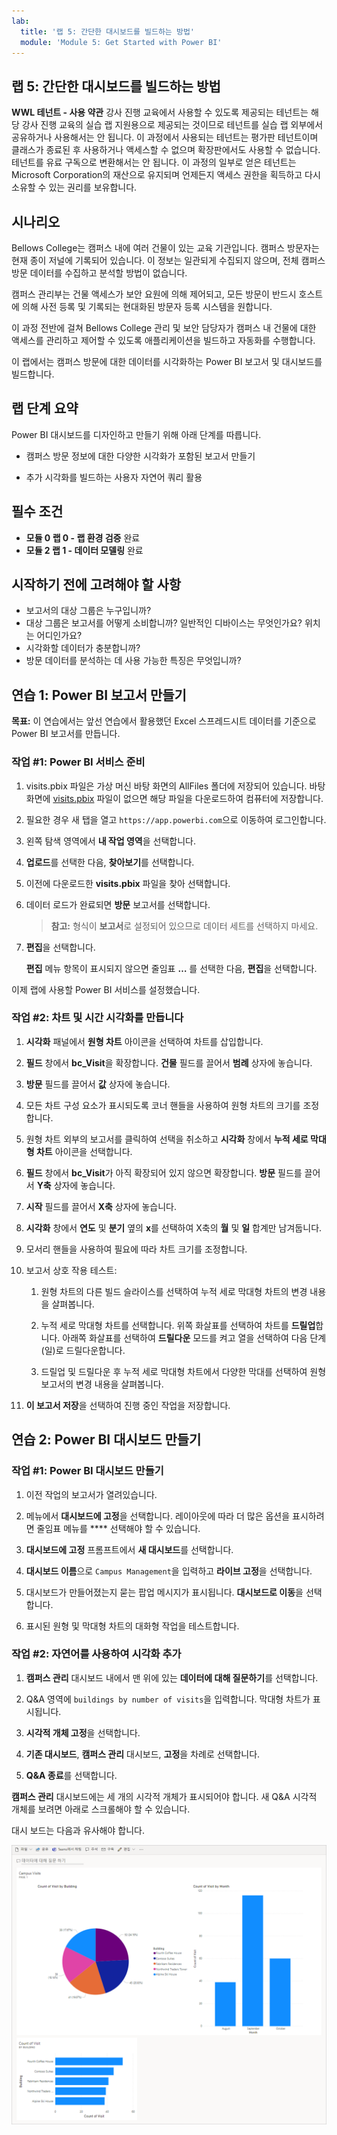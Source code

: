 ```yaml
---
lab:
  title: '랩 5: 간단한 대시보드를 빌드하는 방법'
  module: 'Module 5: Get Started with Power BI'
---
```


## 랩 5: 간단한 대시보드를 빌드하는 방법

**WWL 테넌트 - 사용 약관** 강사 진행 교육에서 사용할 수 있도록 제공되는 테넌트는 해당 강사 진행 교육의 실습 랩 지원용으로 제공되는 것이므로 테넌트를 실습 랩 외부에서 공유하거나 사용해서는 안 됩니다. 이 과정에서 사용되는 테넌트는 평가판 테넌트이며 클래스가 종료된 후 사용하거나 액세스할 수 없으며 확장판에서도 사용할 수 없습니다. 테넌트를 유료 구독으로 변환해서는 안 됩니다. 이 과정의 일부로 얻은 테넌트는 Microsoft Corporation의 재산으로 유지되며 언제든지 액세스 권한을 획득하고 다시 소유할 수 있는 권리를 보유합니다. 

## 시나리오

Bellows College는 캠퍼스 내에 여러 건물이 있는 교육 기관입니다. 캠퍼스 방문자는 현재 종이 저널에 기록되어 있습니다. 이 정보는 일관되게 수집되지 않으며, 전체 캠퍼스 방문 데이터를 수집하고 분석할 방법이 없습니다.

캠퍼스 관리부는 건물 액세스가 보안 요원에 의해 제어되고, 모든 방문이 반드시 호스트에 의해 사전 등록 및 기록되는 현대화된 방문자 등록 시스템을 원합니다.

이 과정 전반에 걸쳐 Bellows College 관리 및 보안 담당자가 캠퍼스 내 건물에 대한 액세스를 관리하고 제어할 수 있도록 애플리케이션을 빌드하고 자동화를 수행합니다.

이 랩에서는 캠퍼스 방문에 대한 데이터를 시각화하는 Power BI 보고서 및 대시보드를 빌드합니다.

## 랩 단계 요약

Power BI 대시보드를 디자인하고 만들기 위해 아래 단계를 따릅니다.

-   캠퍼스 방문 정보에 대한 다양한 시각화가 포함된 보고서 만들기

-   추가 시각화를 빌드하는 사용자 자연어 쿼리 활용

## 필수 조건

- **모듈 0 랩 0 - 랩 환경 검증** 완료
- **모듈 2 랩 1 - 데이터 모델링** 완료

## 시작하기 전에 고려해야 할 사항

-   보고서의 대상 그룹은 누구입니까?
-   대상 그룹은 보고서를 어떻게 소비합니까? 일반적인 디바이스는 무엇인가요? 위치는 어디인가요?
-   시각화할 데이터가 충분합니까?
-   방문 데이터를 분석하는 데 사용 가능한 특징은 무엇입니까?

## 연습 1: Power BI 보고서 만들기

**목표:** 이 연습에서는 앞선 연습에서 활용했던 Excel 스프레드시트 데이터를 기준으로 Power BI 보고서를 만듭니다.

### 작업 \#1: Power BI 서비스 준비

1.  visits.pbix 파일은 가상 머신 바탕 화면의 AllFiles 폴더에 저장되어 있습니다. 바탕 화면에 [visits.pbix](https://github.com/MicrosoftLearning/PL-900-Microsoft-Power-Platform-Fundamentals/raw/master/Allfiles/visits.pbix) 파일이 없으면 해당 파일을 다운로드하여 컴퓨터에 저장합니다.

2.  필요한 경우 새 탭을 열고 `https://app.powerbi.com`으로 이동하여 로그인합니다.

3.  왼쪽 탐색 영역에서 **내 작업 영역**을 선택합니다.

5.  **업로드**를 선택한 다음, **찾아보기**를 선택합니다.

6.  이전에 다운로드한 **visits.pbix** 파일을 찾아 선택합니다. 

7.  데이터 로드가 완료되면 **방문** 보고서를 선택합니다.

    > **참고:** 형식이 **보고서**로 설정되어 있으므로 데이터 세트를 선택하지 마세요.

8.  **편집**을 선택합니다. 

    **편집** 메뉴 항목이 표시되지 않으면 줄임표 **…** 를 선택한 다음, **편집**을 선택합니다.

이제 랩에 사용할 Power BI 서비스를 설정했습니다.


### 작업 \#2: 차트 및 시간 시각화를 만듭니다

1.  **시각화** 패널에서 **원형 차트** 아이콘을 선택하여 차트를 삽입합니다.

2.  **필드** 창에서 **bc_Visit**을 확장합니다. **건물** 필드를 끌어서 **범례** 상자에 놓습니다.

3.  **방문** 필드를 끌어서 **값** 상자에 놓습니다.

4.  모든 차트 구성 요소가 표시되도록 코너 핸들을 사용하여 원형 차트의 크기를 조정합니다.

5.  원형 차트 외부의 보고서를 클릭하여 선택을 취소하고 **시각화** 창에서 **누적 세로 막대형 차트** 아이콘을 선택합니다.

6.  **필드** 창에서 **bc_Visit**가 아직 확장되어 있지 않으면 확장합니다. **방문** 필드를 끌어서 **Y축** 상자에 놓습니다.

7.  **시작** 필드를 끌어서 **X축** 상자에 놓습니다.

8.  **시각화** 창에서 **연도** 및 **분기** 옆의 **x**를 선택하여 X축의 **월** 및 **일** 합계만 남겨둡니다.

9.  모서리 핸들을 사용하여 필요에 따라 차트 크기를 조정합니다.

10. 보고서 상호 작용 테스트:

    1.  원형 차트의 다른 빌드 슬라이스를 선택하여 누적 세로 막대형 차트의 변경 내용을 살펴봅니다.

    2.  누적 세로 막대형 차트를 선택합니다. 위쪽 화살표를 선택하여 차트를 **드릴업**합니다. 아래쪽 화살표를 선택하여 **드릴다운** 모드를 켜고 열을 선택하여 다음 단계(일)로 드릴다운합니다.

    3.  드릴업 및 드릴다운 후 누적 세로 막대형 차트에서 다양한 막대를 선택하여 원형 보고서의 변경 내용을 살펴봅니다.

11. **이 보고서 저장**을 선택하여 진행 중인 작업을 저장합니다.


## 연습 2: Power BI 대시보드 만들기

### 작업 \#1: Power BI 대시보드 만들기

1.  이전 작업의 보고서가 열려있습니다.

2.  메뉴에서 **대시보드에 고정**을 선택합니다. 레이아웃에 따라 더 많은 옵션을 표시하려면 줄임표 메뉴를 **** 선택해야 할 수 있습니다.

3.  **대시보드에 고정** 프롬프트에서 **새 대시보드**를 선택합니다.

4.  **대시보드 이름**으로 `Campus Management`을 입력하고 **라이브 고정**을 선택합니다.

5.  대시보드가 만들어졌는지 묻는 팝업 메시지가 표시됩니다. **대시보드로 이동**을 선택합니다.

6.  표시된 원형 및 막대형 차트의 대화형 작업을 테스트합니다.


### 작업 \#2: 자연어를 사용하여 시각화 추가

1.  **캠퍼스 관리** 대시보드 내에서 맨 위에 있는 **데이터에 대해 질문하기**를 선택합니다.

2.  Q&A 영역에 `buildings by number of visits`을 입력합니다. 막대형 차트가 표시됩니다.

3.  **시각적 개체 고정**을 선택합니다.

4.  **기존 대시보드**, **캠퍼스 관리** 대시보드, **고정**을 차례로 선택합니다.

5.  **Q&A 종료**를 선택합니다.

**캠퍼스 관리** 대시보드에는 세 개의 시각적 개체가 표시되어야 합니다. 새 Q&A 시각적 개체를 보려면 아래로 스크롤해야 할 수 있습니다.

대시 보드는 다음과 유사해야 합니다.

![](media/5-powerbi-result.png)

